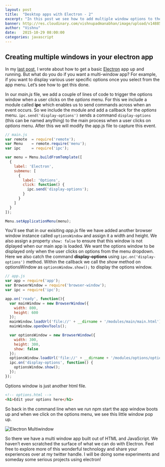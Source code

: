 ```yaml
---
layout: post
title:  "Desktop apps with Electron - 2"
excerpt: "In this post we see how to add multiple window options to the app that we made in previous post."
banner: http://res.cloudinary.com/vishnupadmanabhan/image/upload/v1488592226/electron.jpg
author: "Vishnu"
date:   2015-10-29 08:00:00
categories: javascript
---
```

## Creating multiple windows in your electron app
In my [last post](http://vishnupadmanabhan.com/desktop-apps-with-electron-1/), I wrote about how to get a basic [Electron](http://electron.atom.io/) app up and running. But what do you do if you want a multi-window app? For example, if you want to display various user specific options once you select from the app menu. Let’s see how to get this done.

In our *main.js* file, we add a couple of lines of code to trigger the options window when a user clicks on the *options* menu. For this we include a module called **ipc** which enables us to send commands across when an event occurs. So we include the module and add a callback for the *options* menu. `ipc.send('display-options')` sends a command `display-options` (this can be named anything) to the main process when a user clicks on *options* menu. After this we will modify the app.js file to capture this event.

```javascript
// main.js
var remote  = require('remote');
var Menu    = remote.require('menu');
var ipc     = require('ipc');

var menu = Menu.buildFromTemplate([
  {
    label: 'Electron',
    submenu: [
      {
        label: 'Options',
        click: function() {
          ipc.send('display-options');
        }
      }
    ]
  }
]);

Menu.setApplicationMenu(menu);
```

You'll see that in our exisiting *app.js* file we have added another browser window instance called `optionsWindow` and assign it a width and height. We also assign a property `show: false` to ensure that this window is not diplayed when our main app is loaded. We want the options window to be displayed only when the user clicks on options from the menu dropdown. Here we also catch the command **display-options** using `ipc.on('display-options')` method. Within the callback we call the *show* method on optionsWindow as `optionsWindow.show();` to display the options window.

```javascript
// app.js
var app = require('app');
var BrowserWindow = require('browser-window');
var ipc = require('ipc');

app.on('ready', function(){
  var mainWindow = new BrowserWindow({
    width: 800,
    height: 600
  });
  mainWindow.loadUrl('file://' + __dirname + '/modules/main/main.html');
  mainWindow.openDevTools();

  var optionsWindow = new BrowserWindow({
    width: 300,
    height: 300,
    show: false
  });
  optionsWindow.loadUrl('file://' + __dirname + '/modules/options/options.html');
  ipc.on('display-options', function() {
    optionsWindow.show();
  });
});
```

Options window is just another html file.

```html
<!-- options.html -->
<h1>Edit your options here</h1>
```

So back in the command line when we run npm start the app window boots up and when we click on the options menu, we see this little window pop up.

![Electron Multiwindow](https://farm6.staticflickr.com/5757/22426371697_2cce97e2ee.jpg)

So there we have a multi window app built out of HTML and JavaScript. We haven’t even scratched the surface of what we can do with Electron. Feel free to explore more of this wonderful technology and share your experiences over at my twitter handle. I will be doing some experiments and someday some serious projects using electron!
